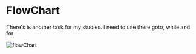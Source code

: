 # FlowChart
There's is another task for my studies. I need to use there goto, while and for.

![flowChart](https://user-images.githubusercontent.com/115358036/205507110-eac826c7-d6f7-42cb-bba3-10b44e5e9001.png)
